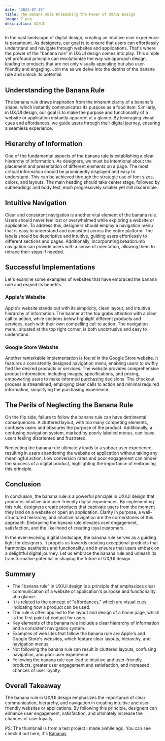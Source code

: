 ```yaml
---
date: "2023-07-29"
title: The Banana Rule Unleashing the Power of UX/UI Design
image: 7.png
description: UX/UI
---
```


In the vast landscape of digital design, creating an intuitive user experience is paramount. As designers, our goal is to ensure that users can effortlessly understand and navigate through websites and applications. That's where the power of the "banana rule" in UX/UI design comes into play. This simple yet profound principle can revolutionize the way we approach design, leading to products that are not only visually appealing but also user-friendly and engaging. Join me as we delve into the depths of the banana rule and unlock its potential.

## Understanding the Banana Rule

The banana rule draws inspiration from the inherent clarity of a banana's shape, which instantly communicates its purpose as a food item. Similarly, in UX/UI design, our goal is to make the purpose and functionality of a website or application instantly apparent at a glance. By leveraging visual cues and affordances, we guide users through their digital journey, ensuring a seamless experience.

## Hierarchy of Information

One of the fundamental aspects of the banana rule is establishing a clear hierarchy of information. As designers, we must be intentional about the placement and presentation of different elements on a page. The most critical information should be prominently displayed and easy to understand. This can be achieved through the strategic use of font sizes, colors, and layouts. The main heading should take center stage, followed by subheadings and body text, each progressively smaller yet still discernible.

## Intuitive Navigation

Clear and consistent navigation is another vital element of the banana rule. Users should never feel lost or overwhelmed while exploring a website or application. To address this, designers should employ a navigation menu that is easy to understand and consistent across the entire platform. The labels should be descriptive and intuitive, guiding users effortlessly to different sections and pages. Additionally, incorporating breadcrumb navigation can provide users with a sense of orientation, allowing them to retrace their steps if needed.

## Successful Implementations

Let's examine some examples of websites that have embraced the banana rule and reaped its benefits.

### Apple's Website

Apple's website stands out with its simplicity, clean layout, and intuitive hierarchy of information. The banner at the top grabs attention with a clear call to action, while sections below highlight different products and services, each with their own compelling call to action. The navigation menu, situated at the top right corner, is both unobtrusive and easy to understand.

### Google Store Website

Another remarkable implementation is found in the Google Store website. It features a consistently designed navigation menu, enabling users to swiftly find the desired products or services. The website provides comprehensive product information, including images, specifications, and pricing, empowering users to make informed purchasing decisions. The checkout process is streamlined, employing clear calls to action and minimal required information, simplifying the purchasing experience.

## The Perils of Neglecting the Banana Rule

On the flip side, failure to follow the banana rule can have detrimental consequences. A cluttered layout, with too many competing elements, confuses users and obscures the purpose of the product. Additionally, a confusing navigation system, marked by poorly labeled menus, can leave users feeling disoriented and frustrated.

Neglecting the banana rule ultimately leads to a subpar user experience, resulting in users abandoning the website or application without taking any meaningful action. Low conversion rates and poor engagement can hinder the success of a digital product, highlighting the importance of embracing this principle.

## Conclusion

In conclusion, the banana rule is a powerful principle in UX/UI design that promotes intuitive and user-friendly digital experiences. By implementing this rule, designers create products that captivate users from the moment they land on a website or open an application. Clarity in purpose, a well-structured hierarchy, and intuitive navigation are the cornerstones of this approach. Embracing the banana rule elevates user engagement, satisfaction, and the likelihood of creating loyal customers.

In the ever-evolving digital landscape, the banana rule serves as a guiding light for designers. It propels us towards creating exceptional products that harmonize aesthetics and functionality, and it ensures that users embark on a delightful digital journey. Let us embrace the banana rule and unleash its transformative potential in shaping the future of UX/UI design.

## Summary

- The "banana rule" in UX/UI design is a principle that emphasizes clear communication of a website or application's purpose and functionality at a glance.
- It is related to the concept of "affordances," which are visual cues indicating how a product can be used.
- The rule is often applied to the layout and design of a home page, which is the first point of contact for users.
- Key elements of the banana rule include a clear hierarchy of information and a consistent navigation system.
- Examples of websites that follow the banana rule are Apple's and Google Store's websites, which feature clear layouts, hierarchy, and navigation menus.
- Not following the banana rule can result in cluttered layouts, confusing navigation, and poor user experience.
- Following the banana rule can lead to intuitive and user-friendly products, greater user engagement and satisfaction, and increased chances of user loyalty.

## Overall Takeaway

The banana rule in UX/UI design emphasizes the importance of clear communication, hierarchy, and navigation in creating intuitive and user-friendly websites or applications. By following this principle, designers can enhance user engagement, satisfaction, and ultimately increase the chances of user loyalty.

PS: The thumbnail is from a test project I made awhile ago. You can see check it out here, it's [Bananas](https://rise-and-shine.vercel.app/)

